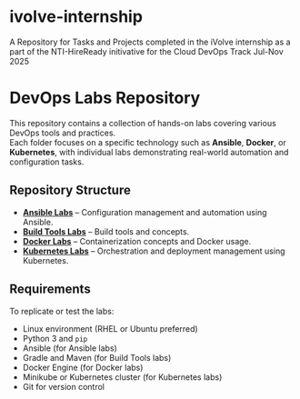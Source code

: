 # ivolve-internship
A Repository for Tasks and Projects completed in the iVolve internship as a part of the NTI-HireReady initivative for the Cloud DevOps Track Jul-Nov 2025
# DevOps Labs Repository

This repository contains a collection of hands-on labs covering various DevOps tools and practices.  
Each folder focuses on a specific technology such as **Ansible**, **Docker**, or **Kubernetes**, with individual labs demonstrating real-world automation and configuration tasks.

## Repository Structure

- **[Ansible Labs](ansible-labs/README.md)** – Configuration management and automation using Ansible.
- **[Build Tools Labs](build-tools-labs/README.md)** – Build tools and concepts.
- **[Docker Labs](docker-labs/README.md)** – Containerization concepts and Docker usage.
- **[Kubernetes Labs](kubernetes-labs/README.md)** – Orchestration and deployment management using Kubernetes.  

## Requirements

To replicate or test the labs:
- Linux environment (RHEL or Ubuntu preferred)
- Python 3 and `pip`
- Ansible (for Ansible labs)
- Gradle and Maven (for Build Tools labs)
- Docker Engine (for Docker labs)
- Minikube or Kubernetes cluster (for Kubernetes labs)
- Git for version control
